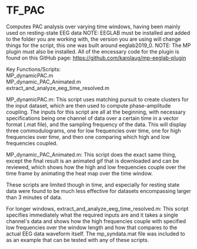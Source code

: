 # TF_PAC
Computes PAC analysis over varying time windows, having been mainly used on resting-state EEG data
NOTE: EEGLAB must be installed and added to the folder you are working with, the version you are using will change things for the script, this one was built around eeglab2019_0.
NOTE: The MP plugin must also be installed. All of the encessary code for the plugin is found on this GitHub page: https://github.com/karolaug/mp-eeglab-plugin

Key Functions/Scripts: <br/>
MP_dynamicPAC.m <br/>
MP_dynamic_PAC_Animated.m <br/> 
extract_and_analyze_eeg_time_resolved.m <br/>

MP_dynamicPAC.m: This script uses matching pursuit to create clusters for the input dataset, which are then used to compute phase-amplitude coupling. The inputs for this script are all at the beginning, with necessary specifications being one channel of data over a certain time in a vector format (.mat file), and the sampling frequency of the data. This will display three commodulograms, one for low frequencies over time, one for high frequencies over time, and then one comparing which high and low frequencies coupled.

MP_dynamic_PAC_Animated.m: This script does the exact same thing, except the final result is an animated gif that is downloaded and can be reviewed, which shows how the high and low frequencies couple over the time frame by animating the heat map over the time window.

These scripts are limited though in time, and especially for resting state data were found to be much less effective for datasets encompassing larger than 3 minutes of data.

For longer windows, 
extract_and_analyze_eeg_time_resolved.m: This script specifies immediately what the required inputs are and it takes a single channel's data and shows how the high frequencies couple with specified low frequencies over the window length and how that compares to the actual EEG data waveform itself. The mp_syndata.mat file was included to as an example that can be tested with any of these scripts.
